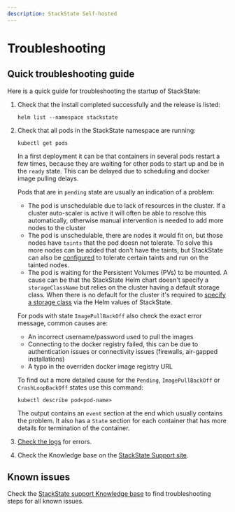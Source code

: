 ```yaml
---
description: StackState Self-hosted
---
```


# Troubleshooting

## Quick troubleshooting guide

Here is a quick guide for troubleshooting the startup of StackState:

1. Check that the install completed successfully and the release is listed:

   ```text
   helm list --namespace stackstate
   ```

2. Check that all pods in the StackState namespace are running:

   ```text
   kubectl get pods
   ```
   
   In a first deployment it can be that containers in several pods restart a few times, because they are waiting for other pods to start up and be in the `ready` state. This can be delayed due to scheduling and docker image pulling delays.

   Pods that are in `pending` state are usually an indication of a problem:
   * The pod is unschedulable due to lack of resources in the cluster. If a cluster auto-scaler is active it will often be able to resolve this automatically, otherwise manual intervention is needed to add more nodes to the cluster
   * The pod is unschedulable, there are nodes it would fit on, but those nodes have `taints` that the pod doesn not tolerate. To solve this more nodes can be added that don't have the taints, but StackState can also be [configured](kubernetes_openshift/customize_config.md#override-default-configuration) to tolerate certain taints and run on the tainted nodes.
   * The pod is waiting for the Persistent Volumes (PVs) to be mounted. A cause can be that the StackState Helm chart doesn't specify a `storageClassName` but relies on the cluster having a default storage class. When there is no default for the cluster it's required to [specify a storage class](./kubernetes_openshift/storage.md) via the Helm values of StackState.

   For pods with state `ImagePullBackOff` also check the exact error message, common causes are:
   * An incorrect username/password used to pull the images
   * Connecting to the docker registry failed, this can be due to authentication issues or connectivity issues (firewalls, air-gapped installations)
   * A typo in the overriden docker image registry URL

   To find out a more detailed cause for the `Pending`, `ImagePullBackOff` or `CrashLoopBackOff` states use this command:
   
   ```text
   kubectl describe pod<pod-name>
   ```
   
   The output contains an `event` section at the end which usually contains the problem. It also has a `State` section for each container that has more details for termination of the container.

3. [Check the logs](/configure/logging/kubernetes-logs.md) for errors.
4. Check the Knowledge base on the [StackState Support site](https://support.stackstate.com/).

## Known issues

Check the [StackState support Knowledge base](https://support.stackstate.com/hc/en-us/sections/360004684540-Known-issues) to find troubleshooting steps for all known issues.

